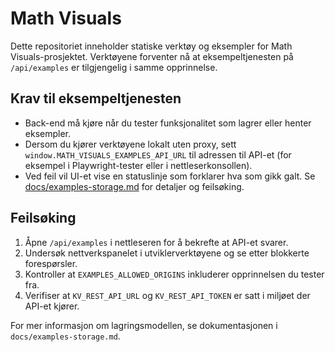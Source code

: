 # Math Visuals

Dette repositoriet inneholder statiske verktøy og eksempler for Math Visuals-prosjektet. Verktøyene forventer nå at eksempeltjenesten på `/api/examples` er tilgjengelig i samme opprinnelse.

## Krav til eksempeltjenesten

* Back-end må kjøre når du tester funksjonalitet som lagrer eller henter eksempler.
* Dersom du kjører verktøyene lokalt uten proxy, sett `window.MATH_VISUALS_EXAMPLES_API_URL` til adressen til API-et (for eksempel i Playwright-tester eller i nettleserkonsollen).
* Ved feil vil UI-et vise en statuslinje som forklarer hva som gikk galt. Se [docs/examples-storage.md](docs/examples-storage.md) for detaljer og feilsøking.

## Feilsøking

1. Åpne `/api/examples` i nettleseren for å bekrefte at API-et svarer.
2. Undersøk nettverkspanelet i utviklerverktøyene og se etter blokkerte forespørsler.
3. Kontroller at `EXAMPLES_ALLOWED_ORIGINS` inkluderer opprinnelsen du tester fra.
4. Verifiser at `KV_REST_API_URL` og `KV_REST_API_TOKEN` er satt i miljøet der API-et kjører.

For mer informasjon om lagringsmodellen, se dokumentasjonen i `docs/examples-storage.md`.

